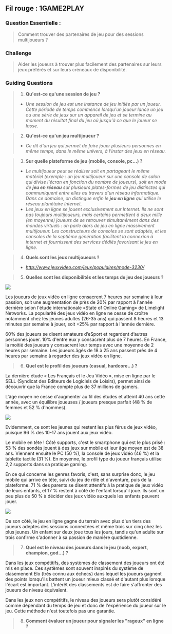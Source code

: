## Fil rouge : 1GAME2PLAY

### Question Essentielle :
> Comment trouver des partenaires de jeu pour des sessions multijoueurs ?
### Challenge
> Aider les joueurs à trouver plus facilement des partenaires sur leurs jeux préférés et sur leurs créneaux de disponibilité.

### Guiding Questions
> 1. **Qu'est-ce qu'une session de jeu ?**
> - *Une session de jeu est une instance de jeu initiée par un  joueur.
Cette période de temps commence lorsqu'un joueur lance un jeu ou une série de jeux sur un appareil de jeu et se termine au moment du résultat final du jeu où jusqu'à ce que le joueur se lasse.*

> 2. **Qu'est-ce qu'un jeu multijoueur ?**
> - *Ce dit d'un jeu qui permet de faire jouer plusieurs personnes en même temps, dans le même univers, à l'instar des jeux en réseau.*

> 3. **Sur quelle plateforme de jeu (mobile, console, pc...) ?**
> - *Le multijoueur peut se réaliser soit en partageant le même matériel (exemple : un jeu multijoueur sur une console de salon qui divise l'écran en fonction du nombre de joueurs), soit en mode de **jeu en réseau** sur plusieurs plates-formes de jeu distinctes qui communiquent entre elles au travers d'un réseau informatique. Dans ce domaine, on distingue enfin le **jeu en ligne** qui utilise le réseau planétaire Internet.*
> - *Les jeux en ligne se jouent exclusivement sur Internet. Ils ne sont pas toujours multijoueurs, mais certains permettent à deux mille (en moyenne) joueurs de se retrouver simultanément dans des mondes virtuels : on parle alors de jeu en ligne massivement multijoueur. Les constructeurs de consoles se sont adaptés, et les consoles de la septième génération facilitent la connexion à internet et fournissent des services dédiés favorisant le jeu en ligne.*

> 4. **Quels sont les jeux multijoueurs ?**
> - *http://www.jeuxvideo.com/jeux/populaires/mode-3230/*




> 5. **Quelles sont les disponibilités et les temps de jeu des joueurs ?**


![](https://www.offremedia.com/sites/default/files/styles/770x460_manual_crop/public/SOOG_2019_IMG1.PNG?itok=bzNMOqDZ)

Les joueurs de jeux vidéo en ligne consacrent 7 heures par semaine à leur passion, soit une augmentation de près de 20% par rapport à l'année dernière selon l'étude internationale «State of Online Gaming» de Limelight Networks. La popularité des jeux vidéo en ligne ne cesse de croître notamment chez les jeunes adultes (26-35 ans) qui passent 8 heures et 13 minutes par semaine à jouer, soit +25% par rapport à l'année dernière.

60% des joueurs se disent amateurs d’eSport et regardent d’autres personnes jouer. 10% d'entre eux y consacrent plus de 7 heures. En France, la moitié des joueurs y consacrent leur temps avec une moyenne de 2 heures par semaine. Les joueurs âgés de 18 à 25 ans passent près de 4 heures par semaine à regarder des jeux vidéo en ligne.

> 6. **Quel est le profil des joueurs (casual, hardcore...) ?**
> 
La dernière étude « Les Français et le Jeu Vidéo », mise en ligne par le SELL (Syndicat des Editeurs de Logiciels de Loisirs), permet ainsi de découvrir que la France compte plus de 37 millions de gamers.

L'âge moyen ne cesse d'augmenter au fil des études et atteint 40 ans cette année, avec un équilibre joueuses / joueurs presque parfait (48 % de femmes et 52 % d'hommes).

![](https://i.imgur.com/HEXc6mN.png)


Evidemment, ce sont les jeunes qui restent les plus férus de jeux vidéo, puisque 96 % des 10-17 ans jouent aux jeux vidéo.

Le mobile en tête !
Côté supports, c'est le smartphone qui est le plus prisé : 53 % des sondés jouent à des jeux sur mobile et leur âge moyen est de 38 ans. Viennent ensuite le PC (50 %), la console de jeux vidéo (46 %) et la tablette tactile (31 %). En moyenne, le profil type du joueur français utilise 2,2 supports dans sa pratique gaming.

En ce qui concerne les genres favoris, c'est, sans surprise donc, le jeu mobile qui arrive en tête, suivi du jeu de rôle et d'aventure, puis de la plateforme. 71 % des parents se disent attentifs à la pratique de jeux vidéo de leurs enfants, et 17 % restent à côté de l'enfant lorsqu'il joue. Ils sont un peu plus de 50 % à décider des jeux vidéo auxquels les enfants peuvent jouer.

![](https://i.imgur.com/Zjj63ct.png)


De son côté, le jeu en ligne gagne du terrain avec plus d'un tiers des joueurs adeptes des sessions connectées et même trois sur cinq chez les plus jeunes. Un enfant sur deux joue tous les jours, tandis qu'un adulte sur trois confirme s'adonner à sa passion de manière quotidienne.


> 7. **Quel est le niveau des joueurs dans le jeu (noob, expert, champion, god...) ?**

Dans les jeux compétitifs, des systèmes de classement des joueurs ont été mis en place. Ces systèmes sont souvent inspirés du système de clasemenent Elo (très connu aux échecs) dans lequel les joueurs gagnent des points lorsqu'ils battent un joueur mieux classé et d'autant plus lorsque l'écart est important.
L'intérêt des classements est de faire s'affronter des joueurs de niveau équivalent.

Dans les jeux non compétitifs, le niveau des joueurs sera plutôt considéré comme dépendant du temps de jeu et donc de l'expérience du joueur sur le jeu. Cette méthode n'est toutefois pas une garantie.


> 8. **Comment évaluer un joueur pour signaler les "rageux" en ligne ?**





